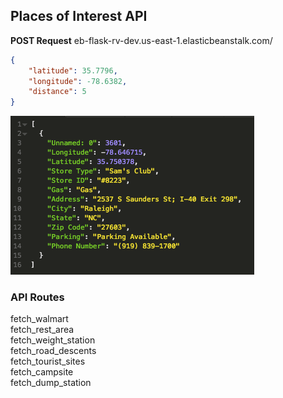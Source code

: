 ## Places of Interest API

**POST Request** eb-flask-rv-dev.us-east-1.elasticbeanstalk.com/

~~~json
{
	"latitude": 35.7796, 
	"longitude": -78.6382,
	"distance": 5
}
~~~

![](Pictures/post_request.png)

### API Routes
fetch_walmart <br>
fetch_rest_area <br>
fetch_weight_station <br>
fetch_road_descents <br>
fetch_tourist_sites <br>
fetch_campsite <br>
fetch_dump_station <br>

